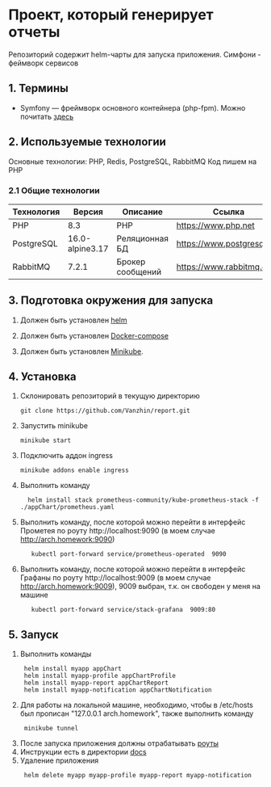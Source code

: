 # Проект, который генерирует отчеты

Репозиторий содержит helm-чарты для запуска приложения.
Симфони - феймворк сервисов

## 1. Термины

- Symfony — фреймворк основного контейнера (php-fpm). Можно почитать [здесь](https://symfony.com/doc/current/index.html)

## 2. Используемые технологии

Основные технологии: PHP, Redis, PostgreSQL, RabbitMQ
Код пишем на PHP

### 2.1 Общие технологии

| Технология | Версия          | Описание                           | Ссылка                     |
|------------|-----------------|------------------------------------|----------------------------|
| PHP        | 8.3             | PHP                                | https://www.php.net        |
| PostgreSQL | 16.0-alpine3.17 | Реляционная БД                     | https://www.postgresql.org |
| RabbitMQ   | 7.2.1           | Брокер сообщений                   | https://www.rabbitmq.com   |          

## 3. Подготовка окружения для запуска

1. Должен быть установлен [helm](https://helm.sh/docs/intro/install/)

2. Должен быть установлен [Docker-compose](https://docs.docker.com/compose/install/linux/#install-the-plugin-manually)

3. Должен быть установлен [Minikube](https://kubernetes.io/ru/docs/tasks/tools/install-minikube).

## 4. Установка

1. Склонировать репозиторий в текущую директорию

    ```shell
    git clone https://github.com/Vanzhin/report.git
    ```
2. Запустить minikube

    ```shell
    minikube start
    ```
3. Подключить аддон ingress

   ```shell
   minikube addons enable ingress
   ```
4. Выполнить команду

   ```shell
     helm install stack prometheus-community/kube-prometheus-stack -f ./appChart/prometheus.yaml
   ```
5. Выполнить команду, после которой можно перейти в интерфейс Прометея по роуту http://localhost:9090 (в моем
   случае http://arch.homework:9090)

   ```shell
      kubectl port-forward service/prometheus-operated  9090
   ```
6. Выполнить команду, после которой можно перейти в интерфейс Графаны по роуту http://localhost:9009 (в моем
   случае http://arch.homework:9009), 9009 выбран, т.к. он свободен у меня на машине

   ```shell
      kubectl port-forward service/stack-grafana  9009:80
   ```

## 5. Запуск

1. Выполнить команды
   ```shell
    helm install myapp appChart
    helm install myapp-profile appChartProfile
    helm install myapp-report appChartReport
    helm install myapp-notification appChartNotification

   ```
2. Для работы на локальной машине, необходимо, чтобы в /etc/hosts был прописан "127.0.0.1 arch.homework", также
   выполнить команду
   ```shell
    minikube tunnel
   ```
3. После запуска приложения должны отрабатывать [роуты](postman)
4. Инструкции есть в директории [docs](docs)
5. Удаление приложения
   ```shell
    helm delete myapp myapp-profile myapp-report myapp-notification
   ```
   